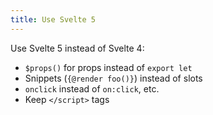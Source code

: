 ```yaml
---
title: Use Svelte 5
---
```


Use Svelte 5 instead of Svelte 4:

- `$props()` for props instead of `export let`
- Snippets (`{@render foo()}`) instead of slots
- `onclick` instead of `on:click`, etc.
- Keep `</script>` tags
